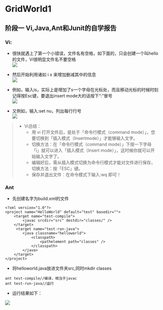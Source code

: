 # GridWorld1  
## 阶段一 Vi,Java,Ant和Junit的自学报告  

### Vi:
* 很快就遇上了第一个小错误，文件名有空格，如下面的，只会创建一个叫hello的文件，Vi很明显文件名不要空格  
  <img src="http://imglf6.nosdn.127.net/img/Z281REhERnhNZlhmNHB3cnQ2ZEtHRllvYTRoVmphUzFaTHlZUzVZYnBlR1VNU2FzVStmZ3dBPT0.png?imageView&thumbnail=500x0&quality=96&stripmeta=0"  />    
* 然后开始利用诸如  i  x  来增加删减其中的信息  
  <img src="http://imglf4.nosdn.127.net/img/Z281REhERnhNZlhmNHB3cnQ2ZEtHSFJVOU8xR3VGekI1NW5jNFVDVmN1M3ZMdmdsSThiWTVnPT0.png?imageView&thumbnail=500x0&quality=96&stripmeta=0" /> 
* 例如，输入is，实际上是增加了s一个字母在光标处，而且移动光标的时候时刻记得按Esc键，要退出insert mode大的话按下“:”冒号    
  <img src="http://imglf3.nosdn.127.net/img/Z281REhERnhNZlhmNHB3cnQ2ZEtHTWRuWC9GaU0wWFhZeXVnTURlZjR1QnZNT0xUcllCNU1nPT0.png?imageView&thumbnail=500x0&quality=96&stripmeta=0" />    
   
* 又例如，输入:set nu，列出每行行号  
   <img src="http://imglf3.nosdn.127.net/img/Z281REhERnhNZlhmNHB3cnQ2ZEtHQ0hUQVlCRzBSRmNXTG5GWTR1Tm1qRkZyNUtDNjRZMFNnPT0.png?imageView&thumbnail=500x0&quality=96&stripmeta=0"  />  
> * Vi总结： 
>   * 用 vi 打开文件后，是处于「命令行模式（command mode）」，您要切换到「插入模式（Insertmode）」才能够输入文字。  
>   * 切换方法：在「命令行模式（command mode）」下按一下字母「i」就可以进入「插入模式（Insert mode）」，这时候你就可以开始输入文字了。  
>   * 编辑好后，需从插入模式切换为命令行模式才能对文件进行保存，切换方法：按「ESC」键。  
>   * 保存并退出文件：在命令模式下输入:wq 即可！ 

### Ant  
* 先创建名字为build.xml的文件
```  
<?xml version="1.0"?>  
<project name="HelloWorld" default="test" basedir="">  
    <target name="test-compile">  
        <javac srcdir="src" destdir="classes/" />  
    </target>  
     <target name="test-run-java">  
        <java classname="helloworld">  
            <classpath>  
                <pathelement path="classes" />  
            </classpath>  
        </java>  
    </target>  
</project>  
```  

* 将helloworld.java放进文件夹src,同时mkdir classes  

``` 
ant test-compile//编译，相当于javac
ant test-run-java//运行

```  

 * 运行结果如下： 
<img src="http://imglf3.nosdn.127.net/img/Z281REhERnhNZldLRkNMQzBuTHR4RkhVQUt4Y0VTMm95endrWkRVR2hpSWFmNXhPbVdYY1ZRPT0.png?imageView&thumbnail=500x0&quality=96&stripmeta=0"  />


  
